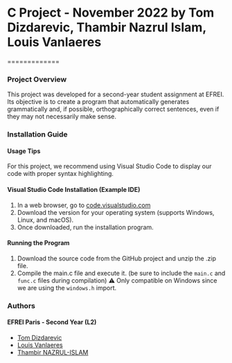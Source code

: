 # C Project - November 2022 by Tom Dizdarevic, Thambir Nazrul Islam, Louis Vanlaeres
=============

### Project Overview
This project was developed for a second-year student assignment at EFREI. Its objective is to create a program that automatically generates grammatically and, if possible, orthographically correct sentences, even if they may not necessarily make sense.

### Installation Guide

#### Usage Tips
For this project, we recommend using Visual Studio Code to display our code with proper syntax highlighting.

#### Visual Studio Code Installation (Example IDE)
1. In a web browser, go to [code.visualstudio.com](https://code.visualstudio.com/)
2. Download the version for your operating system (supports Windows, Linux, and macOS).
3. Once downloaded, run the installation program.

#### Running the Program
1. Download the source code from the GitHub project and unzip the .zip file.
2. Compile the main.c file and execute it. (be sure to include the `main.c` and `func.c` files during compilation) ⚠️ Only compatible on Windows since we are using the `windows.h` import.

### Authors

#### EFREI Paris - Second Year (L2)

- [Tom Dizdarevic](https://github.com/tom-diz)
- [Louis Vanlaeres](https://github.com/pouiterre)
- [Thambir NAZRUL-ISLAM](https://github.com/inayooh)